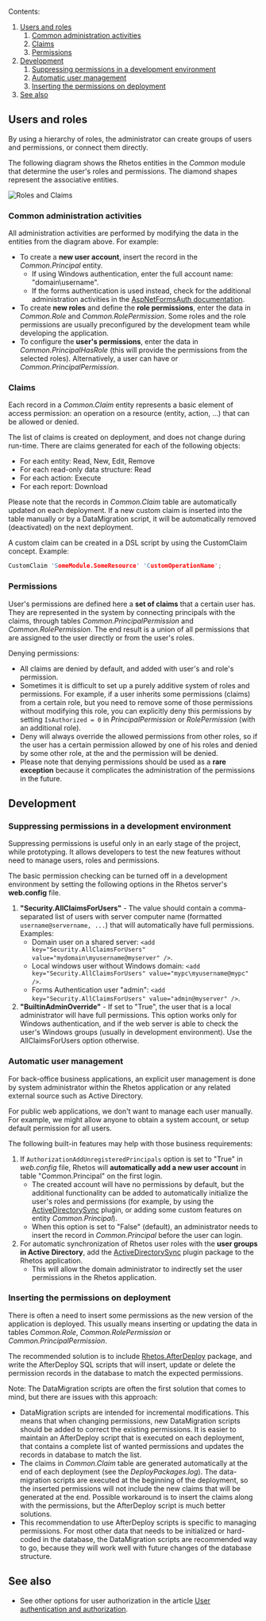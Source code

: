 Contents:

1. [Users and roles](#users-and-roles)
   1. [Common administration activities](#common-administration-activities)
   2. [Claims](#claims)
   3. [Permissions](#permissions)
2. [Development](#development)
   1. [Suppressing permissions in a development environment](#suppressing-permissions-in-a-development-environment)
   2. [Automatic user management](#automatic-user-management)
   3. [Inserting the permissions on deployment](#inserting-the-permissions-on-deployment)
3. [See also](#see-also)

## Users and roles

By using a hierarchy of roles, the administrator can create
groups of users and permissions, or connect them directly.

The following diagram shows the Rhetos entities in the *Common* module
that determine the user's roles and permissions.
The diamond shapes represent the associative entities.

![Roles and Claims](images/claims.png)

### Common administration activities

All administration activities are performed by modifying the data in the entities from the diagram above. For example:

* To create a **new user account**, insert the record in the *Common.Principal* entity.
  * If using Windows authentication, enter the full account name: "domain\username".
  * If the forms authentication is used instead,
    check for the additional administration activities in the
    [AspNetFormsAuth documentation](https://github.com/Rhetos/AspNetFormsAuth/blob/master/Readme.md).
* To create **new roles** and define the **role permissions**, enter the data in *Common.Role* and *Common.RolePermission*.
  Some roles and the role permissions are usually preconfigured by the development team while developing the application.
* To configure the **user's permissions**, enter the data in *Common.PrincipalHasRole*
  (this will provide the permissions from the selected roles).
  Alternatively, a user can have  or *Common.PrincipalPermission*.

### Claims

Each record in a *Common.Claim* entity represents a basic element of access permission:
an operation on a resource (entity, action, ...) that can be allowed or denied.

The list of claims is created on deployment, and does not change during run-time.
There are claims generated for each of the following objects:

* For each entity: Read, New, Edit, Remove
* For each read-only data structure: Read
* For each action: Execute
* For each report: Download

Please note that the records in *Common.Claim* table are automatically updated on each deployment.
If a new custom claim is inserted into the table manually or by a DataMigration script,
it will be automatically removed (deactivated) on the next deployment.

A custom claim can be created in a DSL script by using the CustomClaim concept. Example:

```C
CustomClaim 'SomeModule.SomeResource' 'CustomOperationName';
```

### Permissions

User's permissions are defined here a **set of claims** that a certain user has.
They are represented in the system by connecting principals with the claims,
through tables *Common.PrincipalPermission* and *Common.RolePermission*.
The end result is a union of all permissions that are assigned
to the user directly or from the user's roles.

Denying permissions:

* All claims are denied by default, and added with user's and role's permission.
* Sometimes it is difficult to set up a purely additive system of roles and permissions. For example, if a user inherits some permissions (claims) from a certain role, but you need to remove some of those permissions without modifying this role, you can explicitly deny this permissions by setting `IsAuthorized = 0` in *PrincipalPermission* or *RolePermission* (with an additional role).
* Deny will always override the allowed permissions from other roles, so if the user has a certain permission allowed by one of his roles and denied by some other role, at the and the permission will be denied.
* Please note that denying permissions should be used as a **rare exception** because it complicates the administration of the permissions in the future.

## Development

### Suppressing permissions in a development environment

Suppressing permissions is useful only in an early stage of the project, while prototyping.
It allows developers to test the new features without need to manage users, roles and permissions.

The basic permission checking can be turned off in a development environment by setting the following options in the Rhetos server's **web.config** file.

1. **"Security.AllClaimsForUsers"** - The value should contain a comma-separated
   list of users with server computer name (formatted `username@servername, ...`)
   that will automatically have full permissions. Examples:
   * Domain user on a shared server:
     `<add key="Security.AllClaimsForUsers" value="mydomain\myusername@myserver" />`.
   * Local windows user without Windows domain:
     `<add key="Security.AllClaimsForUsers" value="mypc\myusername@mypc" />`.
   * Forms Authentication user "admin":
     `<add key="Security.AllClaimsForUsers" value="admin@myserver" />`.
2. **"BuiltinAdminOverride"** - If set to "True",
   the user that is a local administrator will have full permissions.
   This option works only for Windows authentication, and if the web server
   is able to check the user's Windows groups (usually in development environment).
   Use the AllClaimsForUsers option otherwise.

### Automatic user management

For back-office business applications, an explicit user management is done
by system administrator within the Rhetos application
or any related external source such as Active Directory.

For public web applications, we don't want to manage each user manually.
For example, we might allow anyone to obtain a system account,
or setup default permission for all users.

The following built-in features may help with those business requirements:

1. If `AuthorizationAddUnregisteredPrincipals` option is set to "True"
   in *web.config* file, Rhetos will **automatically add a new user account**
   in table "Common.Principal" on the first login.
   * The created account will have no permissions by default,
     but the additional functionality can be added to automatically initialize
     the user's roles and permissions (for example, by using the
     [ActiveDirectorySync](https://github.com/Rhetos/ActiveDirectorySync) plugin,
     or adding some custom features on entity *Common.Principal*).
   * When this option is set to "False" (default), an administrator needs
     to insert the record in *Common.Principal* before the user can login.
2. For automatic synchronization of Rhetos user roles with
   the **user groups in Active Directory**, add the
   [ActiveDirectorySync](https://github.com/Rhetos/ActiveDirectorySync) plugin package
   to the Rhetos application.
   * This will allow the domain administrator to indirectly set the user permissions in the Rhetos application.

### Inserting the permissions on deployment

There is often a need to insert some permissions as the new version of the application is deployed. This usually means inserting or updating the data in tables *Common.Role*, *Common.RolePermission* or *Common.PrincipalPermission*.

The recommended solution is to include [Rhetos.AfterDeploy](https://github.com/Rhetos/AfterDeploy) package, and write the AfterDeploy SQL scripts that will insert, update or delete the permission records in the database to match the expected permissions.

Note: The DataMigration scripts are often the first solution that comes to mind, but there are issues with this approach:

* DataMigration scripts are intended for incremental modifications. This means that when changing permissions, new DataMigration scripts should be added to correct the existing permissions. It is easier to maintain an AfterDeploy script that is executed on each deployment, that contains a complete list of wanted permissions and updates the records in database to match the list.
* The claims in *Common.Claim* table are generated automatically at the end of each deployment (see the *DeployPackages.log*). The data-migration scripts are executed at the beginning of the deployment, so the inserted permissions will not include the new claims that will be generated at the end. Possible workaround is to insert the claims along with the permissions, but the AfterDeploy script is much better solutions.
* This recommendation to use AfterDeploy scripts is specific to managing permissions. For most other data that needs to be initialized or hard-coded in the database, the DataMigration scripts are recommended way to go, because they will work well with future changes of the database structure.

## See also

* See other options for user authorization in the article [User authentication and authorization](User-authentication-and-authorization).
